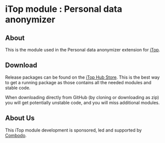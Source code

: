 # iTop module : Personal data anonymizer

## About

This is the module used in the Personal data anonymizer extension for [iTop](https://github.com/Combodo/iTop).


## Download

Release packages can be found on the [iTop Hub Store](https://store.itophub.io/en_US/taxons/all-extensions). This is the best way to get
 a running package as those contains all the needed modules and stable code.

When downloading directly from GitHub (by cloning or downloading as zip) you will get potentially unstable code, and you will miss
 additional modules.


## About Us

This iTop module development is sponsored, led and supported by [Combodo](https://www.combodo.com).
